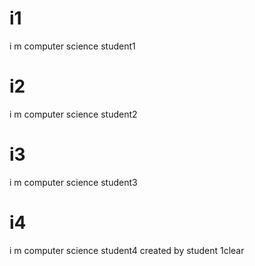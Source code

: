 # i1
 i m computer science student1

# i2
 i m computer science student2

# i3
 i m computer science student3

# i4
 i m computer science student4
 created by student 1clear
 
